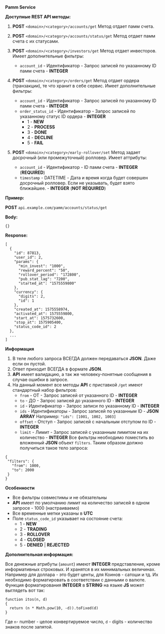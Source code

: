 **Pamm Service**

**Доступные REST API методы:**

1. **POST**  `<domain>/<category>/accounts/get`
Метод отдает памм счета.

2. **POST**  `<domain>/<category>/accounts/status/get`
Метод отдает памм счета с их статусами.

3. **POST**  `<domain>/<category>/investors/get`
Метод отдает инвесторов.
Имеет дополнительные фильтры:
    - `account_id` - Идентификатор - Запрос записей по указанному ID памм счета - **INTEGER**


4. **POST**  `<domain>/<category>/orders/get`
Метод отдает ордера (транзакции), те что хранит в себе сервис.
Имеет дополнительные фильтры:
    - `account_id` - Идентификатор - Запрос записей по указанному ID памм счета - **INTEGER**
    - `order_status_id` - Идентификатор - Запрос записей по указанному статус ID ордера - **INTEGER**
       - 1 - **NEW**
       - 2 - **PROCESS**
       - 3 - **DONE**
       - 4 - **DECLINE**
       - 5 - **FAIL**

5. **POST**  `<domain>/<category>/early-rollover/set`
Метод задает досрочный (или промежуточный) ролловер. 
Имеет аттрибуты:
    - `account_id` - Идентификатор - ID памм счета - **INTEGER** (**REQUIRED**)
    - `timestamp` - DATETIME - Дата и время когда будет совершен досрочный ролловер. Если не указывать, будет взято ближайшее. - **INTEGER** (**NOT REQUIRED**)


**Пример:**

**POST**  `api.example.com/pamm/accounts/status/get`

**Body:**
```
{}
```
**Response:**
```
[
  {
    "id": 87813,
    "user_id": 2,
    "params": {
      "min_invest": "1000",
      "reward_percent": "50",
      "rollover_period": "172800",
      "pub_stat_lag": "7200",
      "started_at": "1575559800"
    },
    "currency": {
      "digits": 2,
      "id": 1
    },
    "created_at": 1575558974,
    "activated_at": 1575559800,
    "start_at": 1575732600,
    "stop_at": 1575905400,
    "status_code_id": 2
  },
  ...
]
```

**Информация**
1. В теле любого запроса ВСЕГДА должен передаваться **JSON**. Даже если он пустой.
2. Ответ приходит ВСЕГДА в формате **JSON**.
3. **API** имеет валидацию, а так же человеку-понятные сообщения в случае ошибки в запросе.
4. На данный момент все методы **API** с приставкой `/get` имеют стандартный набор фильтров:
    - `from` - ОТ - Запрос записей от указанного ID - **INTEGER**
    - `to` - ДО - Запрос записей до указанного ID - **INTEGER**
    - `id` - Идентификатор - Запрос записи по указанному ID - **INTEGER**
    - `ids` - Идентификаторы - Запрос записей по указанным ID - **JSON ARRAY**
    Например:
      `"ids": [1001, 1002, 1003]`
    - `offset` - Отступ - Запрос записей с начальным отступом по ID - **INTEGER**
    - `limit` - Лимит - Запрос записей с указанным лимитом на их количество - **INTEGER**
 Все фильтры необходимо поместить во вложенный **JSON** объект `filters`.
 Таким образом должно получиться такое тело запроса:
 ```
{
  "filters": {
    "from": 1000,
    "to": 2000
  }
}
 ```

**Особенности**
 - Все фильтры совместимы и не обязательны
 - **API** имеет по умолчанию лимит на количество записей в одном запросе - 1000 (настраиваемо)
 - Все временные метки указаны в **UTC**
 - Поле `status_code_id` указывает на состояние счета:
   - 1 - **NEW**
   - 2 - **TRADING**
   - 3 - **ROLLOVER**
   - 4 - **CLOSED**
   - 5 - **DENIED** | **REJECTED**

**Дополнительная информация:**

Все денежные атрибуты (`amount`) имеют **INTEGER** представление, кроме информативных строковых. И хранятся в их минимальных величинах. Например для доллара - это будет центы, для Коинов - сатоши и тд. Их необходимо форматировать в соответствии с данными о валюте. Функция форматирования **INTEGER** в **STRING** на языке **JS** может выглядеть вот так:
```
function itos(n, d)
{
  return (n * Math.pow(10, -d)).toFixed(d)
}
```
Где `n`- number - целое конвертируемое число, `d` - digits - количество знаков после запятой.
